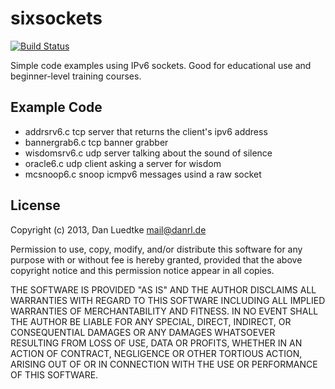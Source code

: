 sixsockets
==========

[![Build Status](https://travis-ci.org/danrl/sixsockets.svg?branch=master)](https://travis-ci.org/danrl/sixsockets)

Simple code examples using IPv6 sockets. Good for educational use and
beginner-level training courses.


Example Code
------------

* addrsrv6.c        	tcp server that returns the client's ipv6 address
* bannergrab6.c		tcp banner grabber
* wisdomsrv6.c		udp server talking about the sound of silence
* oracle6.c		udp client asking a server for wisdom
* mcsnoop6.c		snoop icmpv6 messages usind a raw socket


License
-------

  Copyright (c) 2013, Dan Luedtke <mail@danrl.de>

  Permission to use, copy, modify, and/or distribute this software for any
  purpose with or without fee is hereby granted, provided that the above
  copyright notice and this permission notice appear in all copies.

  THE SOFTWARE IS PROVIDED "AS IS" AND THE AUTHOR DISCLAIMS ALL WARRANTIES
  WITH REGARD TO THIS SOFTWARE INCLUDING ALL IMPLIED WARRANTIES OF
  MERCHANTABILITY AND FITNESS. IN NO EVENT SHALL THE AUTHOR BE LIABLE FOR
  ANY SPECIAL, DIRECT, INDIRECT, OR CONSEQUENTIAL DAMAGES OR ANY DAMAGES
  WHATSOEVER RESULTING FROM LOSS OF USE, DATA OR PROFITS, WHETHER IN AN 
  ACTION OF CONTRACT, NEGLIGENCE OR OTHER TORTIOUS ACTION, ARISING OUT OF
  OR IN CONNECTION WITH THE USE OR PERFORMANCE OF THIS SOFTWARE.

